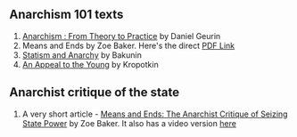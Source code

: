 ## Anarchism 101 texts
1. [Anarchism : From Theory to Practice](https://theanarchistlibrary.org/library/daniel-guerin-anarchism-from-theory-to-practice) by Daniel Geurin
2. Means and Ends by Zoe Baker. Here's the direct [PDF Link](https://files.libcom.org/files/2024-07/Zoe%20Baker%20-%20Means%20and%20Ends%20V2.pdf)
2. [Statism and Anarchy](https://theanarchistlibrary.org/library/mikhail-bakunin-statism-and-anarchy) by Bakunin 
3. [An Appeal to the Young](https://theanarchistlibrary.org/library/petr-kropotkin-an-appeal-to-the-young) by Kropotkin


## Anarchist critique of the state
1. A very short article - [Means and Ends: The Anarchist Critique of Seizing State Power](https://theanarchistlibrary.org/library/anarchopac-means-and-ends) by Zoe Baker. It also has a video version [here](https://www.youtube.com/watch?v=vsRyTWBj84E) 